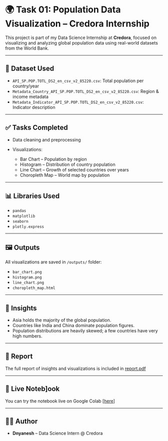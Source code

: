 # 🌍 Task 01: Population Data Visualization – Credora Internship

This project is part of my Data Science Internship at **Credora**, focused on visualizing and analyzing global population data using real-world datasets from the World Bank.

---

## 📁 Dataset Used

* `API_SP.POP.TOTL_DS2_en_csv_v2_85220.csv`: Total population per country/year
* `Metadata_Country_API_SP.POP.TOTL_DS2_en_csv_v2_85220.csv`: Region & income metadata
* `Metadata_Indicator_API_SP.POP.TOTL_DS2_en_csv_v2_85220.csv`: Indicator description

---

## ✅ Tasks Completed

* Data cleaning and preprocessing
* Visualizations:

  * Bar Chart – Population by region
  * Histogram – Distribution of country population
  * Line Chart – Growth of selected countries over years
  * Choropleth Map – World map by population

---

## 📊 Libraries Used

* `pandas`
* `matplotlib`
* `seaborn`
* `plotly.express`

---

## 🖼️ Outputs

All visualizations are saved in `/outputs/` folder:

* `bar_chart.png`
* `histogram.png`
* `line_chart.png`
* `choropleth_map.html`

---

## 🧠 Insights

* Asia holds the majority of the global population.
* Countries like India and China dominate population figures.
* Population distributions are heavily skewed; a few countries have very high numbers.

---

## 📄 Report

The full report of insights and visualizations is included in [report.pdf](file:///C:/Users/VICTUS/OneDrive/Documents/REPORT%20TASK1%20CREDORA%20BY%20DNYANESH.pdf)

---

## 🔗 Live Noteb]ook

You can try the notebook live on Google Colab [[here](https://colab.research.google.com/drive/137VysOXzBIAgC2pYhZhrDsHQrD9ffmiO#scrollTo=xZzY1Pd2I49V)]

---

## 👨‍💻 Author

* **Dnyanesh** – Data Science Intern @ Credora
